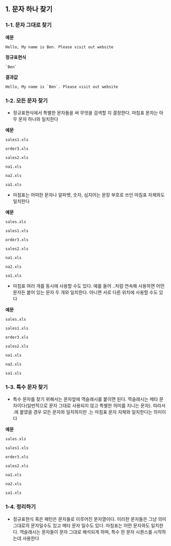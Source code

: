## 1. 문자 하나 찾기

### 1-1. 문자 그대로 찾기

**예문**
```text
Hello, My name is Ben. Please visit out website
```
**정규표현식**
```text
`Ben`
```
**결과값**
```text
Hello, My name is `Ben`. Please visit out website
```
### 1-2. 모든 문자 찾기

- 정규표현식에서 특별한 문자들을 써 무엇을 검색할 지 결정한다. 마침표 문자는 아무 문자 하나와 일치한다

**예문**
```text
sales1.xls

order3.xls

sales2.xls

na1.xls

na2.xls

sa1.xls
```
- 마침표는 어떠한 문자나 알파벳, 숫자, 심지어는 문장 부호로 쓰인 마침표 자체와도 일치한다

**예문**
```text
sales.xls

sales1.xls

order3.xls

sales2.xls

na1.xls

na2.xls

sa1.xls
```
- 마침표 여러 개를 동시에 사용할 수도 있다. 예를 들어 ..처럼 연속해 사용하면 어떤 문자든 붙어 있는 문자 두 개와 일치한다. 아니면 서로 다른 위치에 사용할 수도 있다

**예문**
```text
sales.xls

sales1.xls

order3.xls

sales2.xls

na1.xls

na2.xls

sa1.xls
```
### 1-3. 특수 문자 찾기

- 특수 문자를 찾기 위해서는 문자앞에 역슬래시를 붙이면 된다. 역슬래시는 메타 문자이다(일반적으로 문자 그대로 사용되지 않고 특별한 의미를 지니는 문자). 따라서 .에 붙였을 경우 모든 문자와 일치하지만 \.는 마침표 문자 자체와 일치한다는 의미이다

**예문**
```text
sales.xls

sales1.xls

order3.xls

sales2.xls

na1.xls

na2.xls

sa1.xls
```
### 1-4. 정리하기

- 정규표현식 혹은 패턴은 문자들로 이루어진 문자열이다. 이러한 문자들은 그냥 의미 그대로의 문자일수도 있고 메타 문자 일수도 있다. 마침표는 어떤 문자와도 일치한다. 역슬래시는 문자들이 문자 그대로 해석되게 하며, 특수 한 문자 시퀀스를 시작하는데 사용한다